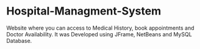 # Hospital-Managment-System
Website where you can access to Medical History, book appointments and Doctor Availability. It was Developed using JFrame, NetBeans and MySQL Database.
